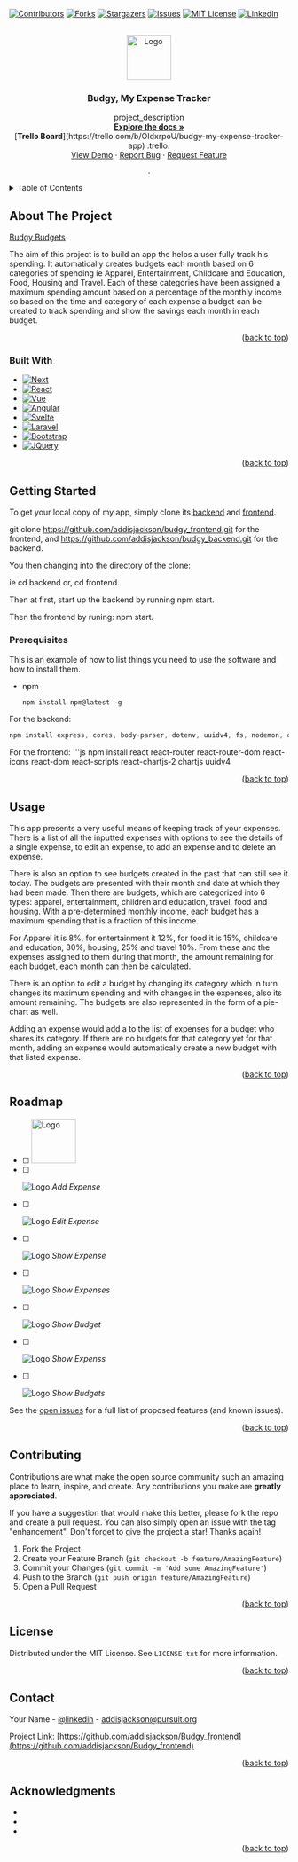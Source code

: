 
<a name="readme-top"></a>

[![Contributors][contributors-shield]][contributors-url]
[![Forks][forks-shield]][forks-url]
[![Stargazers][stars-shield]][stars-url]
[![Issues][issues-shield]][issues-url]
[![MIT License][license-shield]][license-url]
[![LinkedIn][linkedin-shield]][linkedin-url]



<!-- PROJECT LOGO -->
<br />
<div align="center">
  <a href="https://github.com/addisjackson/Budgy-frontend">
    <img src="/images/460x0w.webp" alt="Logo" width="80" height="80">
  </a>

<h3 align="center">Budgy, My Expense Tracker</h3>

  <p align="center">
    project_description 
    <br />
    <a href="https://github.com/addisjackson/Budgy-frontend"><strong>Explore the docs »</strong></a>
    <br />
   [<strong>Trello Board</strong>](https://trello.com/b/OIdxrpoU/budgy-my-expense-tracker-app) :trello:
    <br />
    <a href="https://github.com/addisjackson/Budgy_frontend">View Demo</a>
    ·
    <a href="https://github.com/addisjackson/Budgy_frontend/issues/new?labels=bug&template=bug-report---.md">Report Bug</a>
    ·
    <a href="https://github.com/addisjackson/Budgy_frontend/issues/new?labels=enhancement&template=feature-request---.md">Request Feature</a>

    .
  </p>
</div>



<!-- TABLE OF CONTENTS -->
<details>
  <summary>Table of Contents</summary>
  <ol>
    <li>
      <a href="#about-the-project">About The Project</a>
      <ul>
        <li><a href="#built-with">Built With</a></li>
      </ul>
    </li>
    <li>
      <a href="#getting-started">Getting Started</a>
      <ul>
        <li><a href="#prerequisites">Prerequisites</a></li>
        <li><a href="#installation">Installation</a></li>
      </ul>
    </li>
    <li><a href="#usage">Usage</a></li>
    <li><a href="#roadmap">Roadmap</a></li>
    <li><a href="#contributing">Contributing</a></li>
    <li><a href="#license">License</a></li>
    <li><a href="#contact">Contact</a></li>
    <li><a href="#acknowledgments">Acknowledgments</a></li>
  </ol>
</details>



<!-- ABOUT THE PROJECT -->
## About The Project

[Budgy Budgets]('/images/Budgets.png')

The aim of this project is to build an app the helps a user fully track his spending. It automatically creates budgets each month based on 6 categories of spending ie Apparel, Entertainment, Childcare and Education, Food, Housing and Travel. Each of these categories have been assigned a maximum spending amount based on a percentage of the monthly income so based on the time and category of each expense a budget can be created to track spending and show the savings each  month in each budget. 

<p align="right">(<a href="#readme-top">back to top</a>)</p>



### Built With

* [![Next][Next.js]][Next-url]
* [![React][React.js]][React-url]
* [![Vue][Vue.js]][Vue-url]
* [![Angular][Angular.io]][Angular-url]
* [![Svelte][Svelte.dev]][Svelte-url]
* [![Laravel][Laravel.com]][Laravel-url]
* [![Bootstrap][Bootstrap.com]][Bootstrap-url]
* [![JQuery][JQuery.com]][JQuery-url]

<p align="right">(<a href="#readme-top">back to top</a>)</p>



<!-- GETTING STARTED -->
## Getting Started

To get your local copy of my app, simply clone its [backend](https://github.com/addisjackson/budgy_backend) and [frontend](https://github.com/addisjackson/budgy_frontend). 

git clone https://github.com/addisjackson/budgy_frontend.git for the frontend, and https://github.com/addisjackson/budgy_backend.git for the backend.

You then changing into the directory of the clone:

  ie cd backend or,
      cd frontend.

Then at first, start up the backend by running 
      npm start.

Then the frontend by runing:
      npm start.

### Prerequisites

This is an example of how to list things you need to use the software and how to install them.
* npm
  ```js
  npm install npm@latest -g
  ```
For the backend: 
  ```js
  npm install express, cores, body-parser, dotenv, uuidv4, fs, nodemon, db, pg, pg-promise
  ```
For the frontend:
  '''js
  npm install react react-router react-router-dom react-icons react-dom react-scripts react-chartjs-2 chartjs uuidv4

<p align="right">(<a href="#readme-top">back to top</a>)</p>



<!-- USAGE EXAMPLES -->
## Usage

This app presents a very useful means of keeping track of your expenses. There is a list of all the inputted expenses with options to see the details of a single expense, to edit an expense, to add an expense and to delete an expense. 

There is also an option to see budgets created in the past that can still see it today. The budgets are presented with their month and date at which they had been made. Then there are budgets, which are categorized into 6 types: apparel, entertainment, children and education, travel, food and housing. With a pre-determined monthly income, each budget has a maximum spending that is a fraction of this income.

For Apparel it is 8%, for entertainment it 12%, for food it is 15%, childcare and education, 30%, housing, 25% and travel 10%. From these and the expenses assigned to them during that month, the amount remaining for each budget, each month can then be calculated. 

There is an option to edit a budget by changing its category which in turn changes its maximum spending and with changes in the expenses, also its amount remaining. The budgets are also represented in the form of a pie-chart as well.

Adding an expense would add a to the list of expenses for a budget who shares its category. If there are no budgets for that category yet for that month, adding an expense would automatically create a new budget with that listed expense.

<p align="right">(<a href="#readme-top">back to top</a>)</p>



<!-- ROADMAP -->
## Roadmap

- [ ] <a href="https://github.com/addisjackson/Budgy-frontend">
    <img src="/images//460x0w.webp" alt="Logo" width="80" height="80">
  </a>
- [ ] <p class="AddExpense">
  <img src="/images/AddExpense.png" alt="Logo" title="Logo title">
  <em>Add Expense</em>
</p>

- [ ] <p class="EditExpense">
  <img src="/images/EditExpense.png" alt="Logo" title="Logo title">
  <em>Edit Expense</em>
</p>

- [ ] <p class="Expense">
  <img src="/images/Expense.png" alt="Logo" title="Logo title">
  <em>Show Expense</em>
</p>

- [ ] <p class="Expenses">
  <img src="/images/Expenses.png" alt="Logo" title="Logo title">
  <em>Show Expenses</em>
</p>

- [ ] <p class="Budget">
  <img src="/images/Budget.png" alt="Logo" title="Logo title">
  <em>Show Budget</em>
</p>

- [ ] <p class="Expenses">
  <img src="/images/Expenses.png" alt="Logo" title="Logo title">
  <em>Show Expenss</em>
</p>

- [ ] <p class="Show Budgets">
  <img src="/images/Budgets.png" alt="Logo" title="Logo title">
  <em>Show Budgets</em>
</p>




See the [open issues](https://github.com/addisjackson/Budgy_frontend/issues) for a full list of proposed features (and known issues).

<p align="right">(<a href="#readme-top">back to top</a>)</p>



<!-- CONTRIBUTING -->
## Contributing

Contributions are what make the open source community such an amazing place to learn, inspire, and create. Any contributions you make are **greatly appreciated**.

If you have a suggestion that would make this better, please fork the repo and create a pull request. You can also simply open an issue with the tag "enhancement".
Don't forget to give the project a star! Thanks again!

1. Fork the Project
2. Create your Feature Branch (`git checkout -b feature/AmazingFeature`)
3. Commit your Changes (`git commit -m 'Add some AmazingFeature'`)
4. Push to the Branch (`git push origin feature/AmazingFeature`)
5. Open a Pull Request

<p align="right">(<a href="#readme-top">back to top</a>)</p>



<!-- LICENSE -->
## License

Distributed under the MIT License. See `LICENSE.txt` for more information.

<p align="right">(<a href="#readme-top">back to top</a>)</p>



<!-- CONTACT -->
## Contact

Your Name - [@linkedin](https://www.linkedin.com/in/addisjackson) - addisjackson@pursuit.org

Project Link: [https://github.com/addisjackson/Budgy_frontend](https://github.com/addisjackson/Budgy_frontend)

<p align="right">(<a href="#readme-top">back to top</a>)</p>



<!-- ACKNOWLEDGMENTS -->
## Acknowledgments

* []()
* []()
* []()

<p align="right">(<a href="#readme-top">back to top</a>)</p>



<!-- MARKDOWN LINKS & IMAGES -->
<!-- https://www.markdownguide.org/basic-syntax/#reference-style-links -->
[contributors-shield]: https://img.shields.io/github/contributors/addisjackson/Budgy_frontend.svg?style=for-the-badge
[contributors-url]: https://github.com/addisjackson/Budgy_frontend/graphs/contributors
[forks-shield]: https://img.shields.io/github/forks/addisjackson/Budgy_frontend.svg?style=for-the-badge
[forks-url]: https://github.com/addisjackson/Budgy_frontend/network/members
[stars-shield]: https://img.shields.io/github/stars/addisjackson/Budgy_frontend.svg?style=for-the-badge
[stars-url]: https://github.com/addisjackson/Budgy_frontend/stargazers
[issues-shield]: https://img.shields.io/github/issues/addisjackson/Budgy_frontend.svg?style=for-the-badge
[issues-url]: https://github.com/addisjackson/Budgy_frontend/issues
[license-shield]: https://img.shields.io/github/license/addisjackson/Budgy_frontend.svg?style=for-the-badge
[license-url]: https://github.com/addisjackson/Budgy_frontend/blob/master/LICENSE.txt
[linkedin-shield]: https://img.shields.io/badge/-LinkedIn-black.svg?style=for-the-badge&logo=linkedin&colorB=555
[linkedin-url]: https://linkedin.com/in/AddisJackson
[product-screenshot]: images/screenshot.png
[Next.js]: https://img.shields.io/badge/next.js-000000?style=for-the-badge&logo=nextdotjs&logoColor=white
[Next-url]: https://nextjs.org/
[React.js]: https://img.shields.io/badge/React-20232A?style=for-the-badge&logo=react&logoColor=61DAFB
[React-url]: https://reactjs.org/
[Vue.js]: https://img.shields.io/badge/Vue.js-35495E?style=for-the-badge&logo=vuedotjs&logoColor=4FC08D
[Vue-url]: https://vuejs.org/
[Angular.io]: https://img.shields.io/badge/Angular-DD0031?style=for-the-badge&logo=angular&logoColor=white
[Angular-url]: https://angular.io/
[Svelte.dev]: https://img.shields.io/badge/Svelte-4A4A55?style=for-the-badge&logo=svelte&logoColor=FF3E00
[Svelte-url]: https://svelte.dev/
[Laravel.com]: https://img.shields.io/badge/Laravel-FF2D20?style=for-the-badge&logo=laravel&logoColor=white
[Laravel-url]: https://laravel.com
[Bootstrap.com]: https://img.shields.io/badge/Bootstrap-563D7C?style=for-the-badge&logo=bootstrap&logoColor=white
[Bootstrap-url]: https://getbootstrap.com
[JQuery.com]: https://img.shields.io/badge/jQuery-0769AD?style=for-the-badge&logo=jquery&logoColor=white
[JQuery-url]: https://jquery.com 
